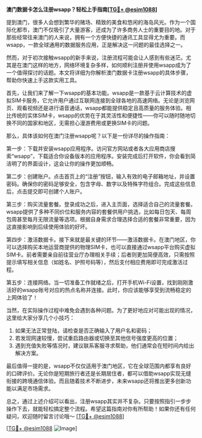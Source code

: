 **澳门数据卡怎么注册wsapp？轻松上手指南[[TG💪+ @esim1088](https://t.me/s/esim1088)]**

提到澳门，很多人会想到繁华的赌场、精致的美食和悠闲的海岛风光。作为一个国际化都市，澳门不仅吸引了大量游客，还成为了许多商务人士的重要目的地。对于那些经常往来澳门的人来说，拥有一个方便快捷的通讯工具显得尤为重要。而wsapp，一款全球通用的数据服务应用，正是解决这一问题的最佳选择之一。

然而，对于初次接触wsapp的新手来说，注册流程可能会让人感到有些迷茫。尤其是在澳门这样的地方，网络环境复杂多样，如何顺利注册并使用wsapp成为了一个值得探讨的话题。本文将详细为你解析澳门数据卡注册wsapp的具体步骤，帮助你快速上手这款实用工具。

首先，让我们来了解一下wsapp的基本功能。wsapp是一款基于云计算技术的虚拟SIM卡服务，它允许用户通过互联网连接到全球各地的高速网络。无论是浏览网页、观看视频还是进行语音通话，wsapp都能提供稳定且高质量的服务体验。相比传统的实体SIM卡，wsapp的优势在于其灵活性和便捷性——你可以随时随地切换不同的国家和地区，无需担心漫游费用或更换SIM卡的问题。

那么，具体该如何在澳门注册wsapp呢？以下是一份详尽的操作指南：

第一步：下载并安装wsapp应用程序。访问官方网站或者各大应用商店搜索“wsapp”，下载适合你设备版本的应用程序。安装完成后打开软件，你会看到简洁明了的界面设计，这会让你的操作更加顺畅。

第二步：创建账户。点击首页上的“注册”按钮，输入有效的电子邮箱地址，并设置密码。确保你的密码足够安全，包含字母、数字以及特殊字符组合。完成这些信息后，点击提交即可创建个人账户。

第三步：购买流量套餐。登录成功之后，进入主页面，选择适合自己的流量套餐。wsapp提供了多种不同价位和服务内容的套餐供用户挑选，比如每日包天、每周包周甚至每月无限流量等选项。根据自身需求合理选择合适的套餐非常重要，因为这直接影响到后续使用体验的好坏。

第四步：激活数据卡。接下来就是最关键的环节——激活数据卡。在澳门地区，你可以选择购买本地运营商提供的物理SIM卡，也可以直接通过wsapp平台购买虚拟SIM卡。前者需要亲自前往营业厅办理相关手续；后者则更加简便高效，只需按照提示填写相关信息（如姓名、护照号码等），然后支付相应费用即可完成激活过程。

第五步：连接网络。当一切准备工作就绪之后，打开手机Wi-Fi设置，找到刚刚激活好的wsapp账号对应的热点名称并连接。此时，你应该能够享受到流畅稳定的上网体验了！

当然，在实际操作过程中难免会遇到各种问题。为了更好地应对可能出现的情况，这里给大家分享几个小技巧：

1. 如果无法正常登陆，请检查是否正确输入了用户名和密码；
2. 若发现网速较慢，尝试重启路由器或切换至其他信号强度更高的位置；
3. 遇到充值失败等情况时，建议联系客服寻求帮助，他们通常会在短时间内给出解决方案。

最后值得一提的是，wsapp不仅仅适用于澳门地区，它在全球范围内都享有良好的口碑评价。无论你是短期旅行者还是长期居住者，都可以借助wsapp实现无缝衔接的跨境通信体验。而且随着技术不断进步，未来wsapp还将推出更多创新功能以满足市场需求。

总之，通过上述介绍可以看出，注册wsapp其实并不复杂。只要按照指引一步步操作下去，就能轻松搞定整个流程。希望这篇指南对你有所帮助！如果你还有任何疑问，欢迎随时留言讨论哦～ [[TG💪+ @esim1088](https://t.me/s/esim1088)]

[[TG💪+ @esim1088](https://t.me/s/esim1088) ![Image](https://i.postimg.cc/4NQfJmqS/Snipaste-2025-05-13-00-14-12.png)]